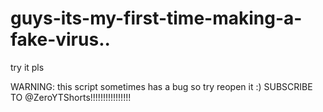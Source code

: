 # guys-its-my-first-time-making-a-fake-virus..
try it pls


WARNING: this script sometimes has a bug so try reopen it :)
SUBSCRIBE TO @ZeroYTShorts!!!!!!!!!!!!!!!!

